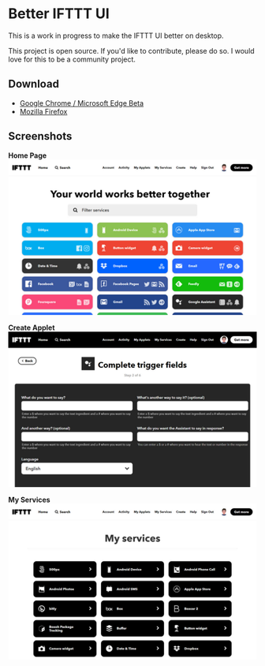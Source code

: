 # Better IFTTT UI

This is a work in progress to make the IFTTT UI better on desktop.

This project is open source. If you'd like to contribute, please do so. I would love for this to be a community project.

## Download

- [Google Chrome / Microsoft Edge Beta](https://chrome.google.com/webstore/detail/diopohabmpmmpdabhghdpjnkhlicfjnp)
- [Mozilla Firefox](https://addons.mozilla.org/en-US/firefox/addon/better-ifttt-ui/)

## Screenshots

**Home Page**
![Home Page](Screenshots/HomePage.jpg "Home Page")

**Create Applet**
![Create Applet](Screenshots/CreateApplet.jpg "Create Applet")

**My Services**
![My Services](Screenshots/MyServices.jpg "My Services")